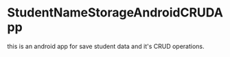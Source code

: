 # StudentNameStorageAndroidCRUDApp
this is an android app for save student data and it's CRUD operations.  
